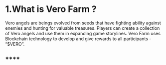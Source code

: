 # 1.What is Vero Farm ?

Vero angels are beings evolved from seeds that have fighting ability against enemies and hunting for valuable treasures. Players can create a collection of Vero angels and use them in expanding game storylines. Vero Farm uses Blockchain technology to develop and give rewards to all participants - “$VERO”.  


## 



## \*\*\*\*

  


